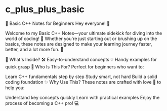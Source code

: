 # c_plus_plus_basic

📘 Basic C++ Notes for Beginners
Hey everyone! 👋

Welcome to my Basic C++ Notes—your ultimate sidekick for diving into the world of coding! 🚀 Whether you're just starting out or brushing up on the basics, these notes are designed to make your learning journey faster, better, and a lot more fun. 🎉

🌟 What's Inside?
🛠️ Easy-to-understand concepts
💡 Handy examples for quick grasp
📌 Who Is This For?
Perfect for beginners who want to:

Learn C++ fundamentals step by step
Study smart, not hard
Build a solid coding foundation
✨ Why Use This?
These notes are crafted with love 💖 to help you:

Understand key concepts quickly
Learn with practical examples
Enjoy the process of becoming a C++ pro! 💻

